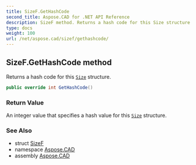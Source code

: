 ```yaml
---
title: SizeF.GetHashCode
second_title: Aspose.CAD for .NET API Reference
description: SizeF method. Returns a hash code for this Size structure
type: docs
weight: 100
url: /net/aspose.cad/sizef/gethashcode/
---
```

## SizeF.GetHashCode method

Returns a hash code for this [`Size`](../../size/) structure.

```csharp
public override int GetHashCode()
```

### Return Value

An integer value that specifies a hash value for this [`Size`](../../size/) structure.

### See Also

* struct [SizeF](../)
* namespace [Aspose.CAD](../../../aspose.cad/)
* assembly [Aspose.CAD](../../../)



